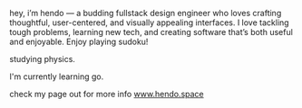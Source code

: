
hey, i’m hendo — a budding fullstack design engineer who loves crafting thoughtful, user-centered, and visually appealing interfaces.
I love tackling tough problems, learning new tech, and creating software that’s both useful and enjoyable. Enjoy playing sudoku!

studying physics. 

I'm currently learning go. 

check my page out for more info www.hendo.space
